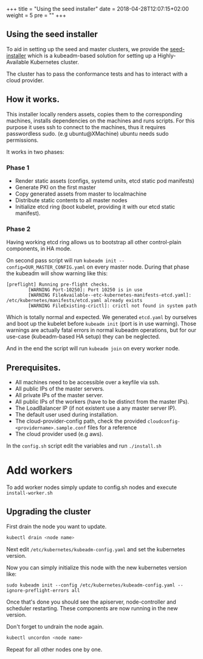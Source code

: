 +++
title = "Using the seed installer"
date = 2018-04-28T12:07:15+02:00
weight = 5
pre = "<b></b>"
+++

## Using the seed installer

To aid in setting up the seed and master clusters, we provide the
[seed-installer](https://github.com/kubermatic/kubermatic-installer/tree/release/v2.6/kubeadm-seed-installer)
which is a kubeadm-based solution for setting up a Highly-Available Kubernetes cluster.

The cluster has to pass the conformance tests and has to interact with a cloud provider.

## How it works.
This installer locally renders assets, copies them to the corresponding
machines, installs dependencies on the machines and runs scripts. For this
purpose it uses ssh to connect to the machines, thus it requires passwordless
sudo. (e.g ubuntu@XMachine) ubuntu needs sudo permissions.

It works in two phases:
### Phase 1
* Render static assets (configs, systemd units, etcd static pod manifests)
* Generate PKI on the first master
* Copy generated assets from master to localmachine
* Distribute static contents to all master nodes
* Initialize etcd ring (boot kubelet, providing it with our etcd static
  manifest).

### Phase 2
Having working etcd ring allows us to bootstrap all other control-plain
components, in HA mode.

On second pass script will run `kubeadm init --config=OUR_MASTER_CONFIG.yaml` on
every master node. During that phase the kubeadm will show warning like this:
```
[preflight] Running pre-flight checks.
        [WARNING Port-10250]: Port 10250 is in use
        [WARNING FileAvailable--etc-kubernetes-manifests-etcd.yaml]: /etc/kubernetes/manifests/etcd.yaml already exists
        [WARNING FileExisting-crictl]: crictl not found in system path
```

Which is totally normal and expected. We generated `etcd.yaml` by ourselves and
boot up the kubelet before `kubeadm init` (port is in use warning). Those
warnings are actually fatal errors in normal kubeadm operations, but for our
use-case (kubeadm-based HA setup) they can be neglected.

And in the end the script will run `kubeadm join` on every worker node.

## Prerequisites.
* All machines need to be accessible over a keyfile via ssh.
* All public IPs of the master servers.
* All private IPs of the master server.
* All public IPs of the workers (have to be distinct from the master IPs).
* The LoadBalancer IP (if not existent use a any master server IP).
* The default user used during installation.
* The cloud-provider-config path, check the provided `cloudconfig-<providername>.sample.conf` files for a reference
* The cloud provider used (e.g aws).

In the `config.sh` script edit the variables and run `./install.sh`

# Add workers

To add worker nodes simply update to config.sh nodes and execute `install-worker.sh`

## Upgrading the cluster

First drain the node you want to update.
```bash
kubectl drain <node name>
```
Next edit `/etc/kubernetes/kubeadm-config.yaml` and set the kubernetes version.

Now you can simply initialize this node with the new kubernetes version like:

`sudo kubeadm init --config /etc/kubernetes/kubeadm-config.yaml --ignore-preflight-errors all`

Once that's done you should see the apiserver, node-controller and scheduler restarting.
These components are now running in the new version.

Don't forget to undrain the node again.
```bash
kubectl uncordon <node name>
```

Repeat for all other nodes one by one.
